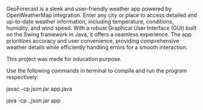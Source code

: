 GeoForecast is a sleek and user-friendly weather app powered by OpenWeatherMap integration. Enter any city or place to access detailed and up-to-date weather information, including temperature, conditions, humidity, and wind speed. With a robust Graphical User Interface (GUI) built on the Swing framework in Java, it offers a seamless experience. The app prioritizes accuracy and user convenience, providing comprehensive weather details while efficiently handling errors for a smooth interaction.

This project was made for education purpose.

Use the following commands in terminal to compile and run the program respectively:

javac -cp json.jar app.java

java -cp .;json.jar app
